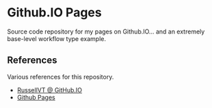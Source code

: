 # Github.IO Pages
Source code repository for my pages on Github.IO... and an extremely base-level workflow type example.

## References
Various references for this repository.

  - [RussellVT @ GitHub.IO](https://russellvt.github.io/)
  - [Github Pages](https://pages.github.com/)
